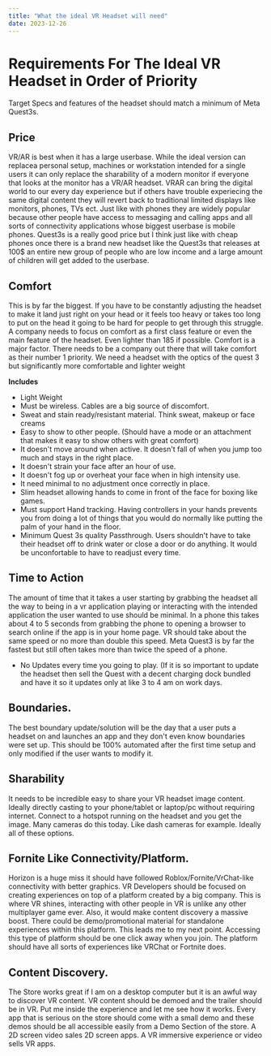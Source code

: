 ```yaml
---
title: "What the ideal VR Headset will need"
date: 2023-12-26
---
```



# Requirements For The Ideal VR Headset in Order of Priority
Target Specs and features of the headset should match a minimum of Meta Quest3s.

## Price
VR/AR is best when it has a large userbase. While the ideal version can replacea personal setup,  machines or workstation intended for a single users it can only replace the sharability of a modern monitor if everyone that looks at the monitor has a VR/AR headset. VRAR can bring the digital world to our every day experience but if others have trouble experiecing the same digital content they will revert back to traditional limited displays like monitors, phones, TVs ect. Just like with phones they are widely popular because other people have access to messaging and calling apps and all sorts of connectivity applications whose biggest userbase is mobile phones. Quest3s is a really good price but I think just like with cheap phones once there is a brand new headset like the Quest3s that releases at 100$ an entire new group of people who are low income and a large amount of children will get added to the userbase.

## Comfort
This is by far the biggest. If you have to be constantly adjusting the headset to make it land just right on your head or it feels too heavy or takes too long to put on the head it going to be hard for people to get through this struggle. A company needs to focus on comfort as a first class feature or even the main feature of the headset. Even lighter than 185 if possible. Comfort is a major factor. There needs to be a company out there that will take comfort as their number 1 priority. We need a headset with the optics of the quest 3 but significantly more comfortable and lighter weight 

**Includes**
- Light Weight
- Must be wireless. Cables are a big source of discomfort.
- Sweat and stain ready/resistant material. Think sweat, makeup or face creams
- Easy to show to other people. (Should have a mode or an attachment that makes it easy to show others with great comfort)
- It doesn't move around when active. It doesn't fall of when you jump too much and stays in the right place.
- It doesn't strain your face after an hour of use.
- It doesn't fog up or overheat your face when in high intensity use.
- It need minimal to no adjustment once correctly in place.
- Slim headset allowing hands to come in front of the face for boxing like games.
- Must support Hand tracking. Having controllers in your hands prevents you from doing a lot of things that you would do normally like putting the palm of your hand in the floor.
- Minimum Quest 3s quality Passthrough. Users shouldn't have to take their headset off to drink water or close a door or do anything. It would be unconfortable to have to readjust every time.


## Time to Action
The amount of time that it takes a user starting by grabbing the headset all the way to being in a vr application playing or interacting with the intended application the user wanted to use should be minimal. In a phone this takes about 4 to 5 seconds from grabbing the phone to opening a browser to search online if the app is in your home page. VR should take about the same speed or no more than double this speed. Meta Quest3 is by far the fastest but still often takes more than twice the speed of a phone.
- No Updates every time you going to play. (If it is so important to update the headset then sell the Quest with a decent charging dock bundled and have it so it updates only at like 3 to 4 am on work days.

## Boundaries.
The best boundary update/solution will be the day that a user puts a headset on and launches an app and they don't even know boundaries were set up. This should be 100% automated after the first time setup and only modified if the user wants to modify it. 

## Sharability
It needs to be incredible easy to share your VR headset image content. Ideally directly casting to your phone/tablet or laptop/pc without requiring internet. Connect to a hotspot running on the headset and you get the image. Many cameras do this today. Like dash cameras for example. Ideally all of these options.

## Fornite Like Connectivity/Platform.
Horizon is a huge miss it should have followed Roblox/Fornite/VrChat-like connectivity with better graphics. VR Developers should be focused on creating experiences on top of a platform created by a big company. This is where VR shines, interacting with other people in VR is unlike any other multiplayer game ever.  Also, it would make content discovery a massive boost. There could be demo/promotional material for standalone experiences within this platform. This leads me to my next point.
Accessing this type of platform should be one click away when you join. The platform should have all sorts of experiences like VRChat or Fortnite does.

## Content Discovery.
The Store works great if I am on a desktop computer but it is an awful way to discover VR content. VR content should be demoed and the trailer should be in VR. Put me inside the experience and let me see how it works. Every app that is serious on the store should come with a small demo and these demos should be all accessible easily from a Demo Section of the store. A 2D screen video sales 2D screen apps. A VR immersive experience or video sells VR apps.

